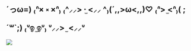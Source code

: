 ## ´っω=) ₍ᐢ× ༝ ×ᐢ₎ ₍^⸝⸝> ·̫ <⸝⸝ ^₎(´,,>ω<,,)♡ ₍ᐢ> ̫<ᐢ₎( ;´꒳`;) ₍ᐡඉ ̫ඉᐡ₎ ᐡ⸝⸝> ̫ <⸝⸝ᐡ 

<img src="https://i.giphy.com/media/v1.Y2lkPTc5MGI3NjExcXZkbGlkM3A2a2o5bW9ybzNjN3I4a2loemhoODc1anptanQzN2FwYSZlcD12MV9pbnRlcm5hbF9naWZfYnlfaWQmY3Q9Zw/gbI7uj0MAHk5i/giphy.gif" />
